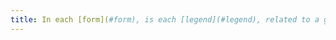 ```yaml
---
title: In each [form](#form), is each [legend](#legend), related to a grouping of [fields of the same nature](#fields-of-the-same-nature), relevant?
---
```

